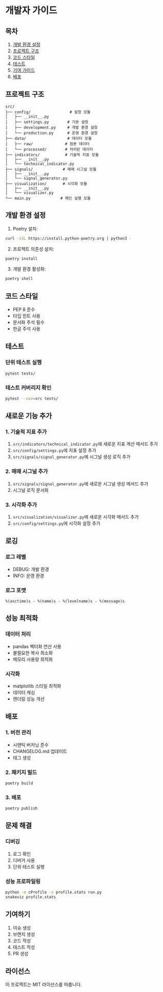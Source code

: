 # 개발자 가이드

## 목차
1. [개발 환경 설정](#개발-환경-설정)
2. [프로젝트 구조](#프로젝트-구조)
3. [코드 스타일](#코드-스타일)
4. [테스트](#테스트)
5. [기여 가이드](#기여-가이드)
6. [배포](#배포)

## 프로젝트 구조

```
src/
├── config/                 # 설정 모듈
│   ├── __init__.py
│   ├── settings.py        # 기본 설정
│   ├── development.py     # 개발 환경 설정
│   └── production.py      # 운영 환경 설정
├── data/                  # 데이터 모듈
│   ├── raw/              # 원본 데이터
│   └── processed/        # 처리된 데이터
├── indicators/           # 기술적 지표 모듈
│   ├── __init__.py
│   └── technical_indicator.py
├── signals/             # 매매 시그널 모듈
│   ├── __init__.py
│   └── signal_generator.py
├── visualization/       # 시각화 모듈
│   ├── __init__.py
│   └── visualizer.py
└── main.py             # 메인 실행 모듈
```

## 개발 환경 설정

1. Poetry 설치:
```bash
curl -sSL https://install.python-poetry.org | python3 -
```

2. 프로젝트 의존성 설치:
```bash
poetry install
```

3. 개발 환경 활성화:
```bash
poetry shell
```

## 코드 스타일

- PEP 8 준수
- 타입 힌트 사용
- 문서화 주석 필수
- 한글 주석 사용

## 테스트

### 단위 테스트 실행
```bash
pytest tests/
```

### 테스트 커버리지 확인
```bash
pytest --cov=src tests/
```

## 새로운 기능 추가

### 1. 기술적 지표 추가

1. `src/indicators/technical_indicator.py`에 새로운 지표 계산 메서드 추가
2. `src/config/settings.py`에 지표 설정 추가
3. `src/signals/signal_generator.py`에 시그널 생성 로직 추가

### 2. 매매 시그널 추가

1. `src/signals/signal_generator.py`에 새로운 시그널 생성 메서드 추가
2. 시그널 로직 문서화

### 3. 시각화 추가

1. `src/visualization/visualizer.py`에 새로운 시각화 메서드 추가
2. `src/config/settings.py`에 시각화 설정 추가

## 로깅

### 로그 레벨

- DEBUG: 개발 환경
- INFO: 운영 환경

### 로그 포맷

```
%(asctime)s - %(name)s - %(levelname)s - %(message)s
```

## 성능 최적화

### 데이터 처리

- pandas 벡터화 연산 사용
- 불필요한 복사 최소화
- 메모리 사용량 최적화

### 시각화

- matplotlib 스타일 최적화
- 데이터 캐싱
- 렌더링 성능 개선

## 배포

### 1. 버전 관리

- 시맨틱 버저닝 준수
- CHANGELOG.md 업데이트
- 태그 생성

### 2. 패키지 빌드

```bash
poetry build
```

### 3. 배포

```bash
poetry publish
```

## 문제 해결

### 디버깅

1. 로그 확인
2. 디버거 사용
3. 단위 테스트 실행

### 성능 프로파일링

```bash
python -m cProfile -o profile.stats run.py
snakeviz profile.stats
```

## 기여하기

1. 이슈 생성
2. 브랜치 생성
3. 코드 작성
4. 테스트 작성
5. PR 생성

## 라이선스

이 프로젝트는 MIT 라이선스를 따릅니다. 